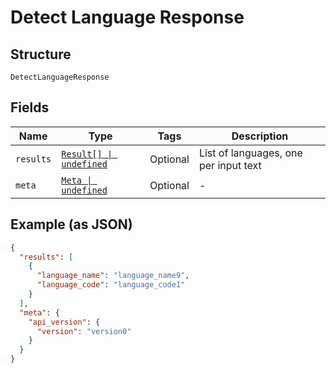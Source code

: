 
# Detect Language Response

## Structure

`DetectLanguageResponse`

## Fields

| Name | Type | Tags | Description |
|  --- | --- | --- | --- |
| `results` | [`Result[] \| undefined`](../../doc/models/result.md) | Optional | List of languages, one per input text |
| `meta` | [`Meta \| undefined`](../../doc/models/meta.md) | Optional | - |

## Example (as JSON)

```json
{
  "results": [
    {
      "language_name": "language_name9",
      "language_code": "language_code1"
    }
  ],
  "meta": {
    "api_version": {
      "version": "version0"
    }
  }
}
```

